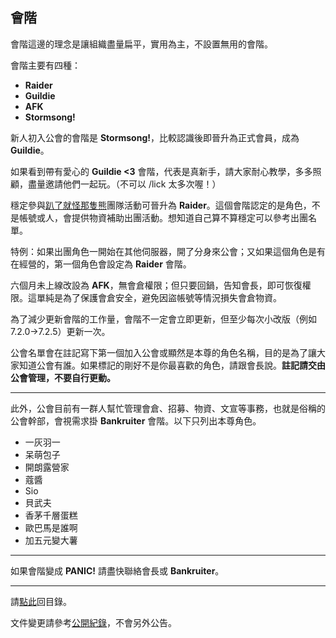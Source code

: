 ## 會階

會階這邊的理念是讓組織盡量扁平，實用為主，不設置無用的會階。

會階主要有四種：
- **Raider**
- **Guildie**
- **AFK**
- **Stormsong!**

新人初入公會的會階是 **Stormsong!**，比較認識後即晉升為正式會員，成為 **Guildie**。

如果看到帶有愛心的 **Guildie <3** 會階，代表是真新手，請大家耐心教學，多多照顧，盡量邀請他們一起玩。（不可以 /lick 太多次喔！）

穩定參與[趴了就怪那隻熊](https://badbadweather.github.io/raid.html)團隊活動可晉升為 **Raider**。這個會階認定的是角色，不是帳號或人，會提供物資補助出團活動。想知道自己算不算穩定可以參考出團名單。

特例：如果出團角色一開始在其他伺服器，開了分身來公會；又如果這個角色是有在經營的，第一個角色會設定為 **Raider** 會階。

六個月未上線改設為 **AFK**，無會倉權限；但只要回鍋，告知會長，即可恢復權限。這單純是為了保護會倉安全，避免因盜帳號等情況損失會倉物資。

為了減少更新會階的工作量，會階不一定會立即更新，但至少每次小改版（例如 7.2.0→7.2.5）更新一次。

公會名單會在註記寫下第一個加入公會或顯然是本尊的角色名稱，目的是為了讓大家知道公會有誰。如果標記的剛好不是你最喜歡的角色，請跟會長說。**註記請交由公會管理，不要自行更動。**

---

此外，公會目前有一群人幫忙管理會倉、招募、物資、文宣等事務，也就是俗稱的公會幹部，會視需求掛 **Bankruiter** 會階。以下只列出本尊角色。

- 一灰羽一
- 呆萌包子
- 開朗露營家
- 蔻醬
- Sio
- 貝武夫
- 香茅千層蛋糕
- 歐巴馬是誰啊
- 加五元變大薯

---

如果會階變成 **PANIC!** 請盡快聯絡會長或 **Bankruiter**。

--- 

請[點此](https://badbadweather.github.io/)回目錄。

文件變更請參考[公開紀錄](https://github.com/badbadweather/badbadweather.github.io/commits/master/ranks.md)，不會另外公告。
